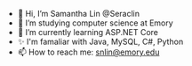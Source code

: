 - 👋 Hi, I’m Samantha Lin @Seraclin
- 👀 I’m studying computer science at Emory
- 🌱 I’m currently learning ASP.NET Core
- ✨ I'm famaliar with Java, MySQL, C#, Python
- 📫 How to reach me: snlin@emory.edu

<!---
Seraclin/Seraclin is a  special ✨ repository because its `README.md` (this file) appears on your GitHub profile.
You can click the Preview link to take a look at your changes.
--->
